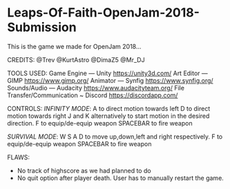 # Leaps-Of-Faith-OpenJam-2018-Submission
This is the game we made for OpenJam 2018...

CREDITS:
@Trev
@KurtAstro
@DimaZ5
@Mr_DJ

TOOLS USED:
Game Engine   —   Unity     https://unity3d.com/
Art Editor    —   GIMP      https://www.gimp.org/
Animator      —   Synfig    https://www.synfig.org/
Sounds/Audio  —   Audacity  https://www.audacityteam.org/
File Transfer/Communication ~ Discord  https://discordapp.com/

CONTROLS:
  _INFINITY MODE_:
    A to direct motion towards left
    D to direct motion towards right
    J and K alternatively to start motion in the desired direction.
    F to equip/de-equip weapon
    SPACEBAR to fire weapon
   
   _SURVIVAL MODE_:
    W S A D to move up,down,left and right respectively.
    F to equip/de-equip weapon
    SPACEBAR to fire weapon

FLAWS:
  * No track of highscore as we had planned to do
  * No quit option after player death. User has to manually restart the game.
 
